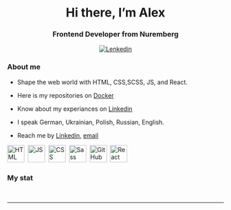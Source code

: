 <div id='header'align = 'center'>
<h1>Hi there, I’m Alex</h1>
<h3>Frontend Developer from Nuremberg</h3>
  <a href='https://www.linkedin.com/in/alexander-matiushchenko/'>
<img src='https://img.shields.io/badge/LinkedIn-blue?style=for-the-badge&logo=linkedin&logoColor=white' alt='Lenkedin'>
</a>
</div>


### About me

- Shape the web world with HTML, CSS,SCSS, JS, and React.

- Here is my repositories on [Docker](https://hub.docker.com/repositories/alexandermatiushchenko)
- Know about my experiances on [Linkedin](https://www.linkedin.com/in/alexander-matiushchenko/)
- I speak German, Ukrainian, Polish, Russian, English.
- Reach me by [Linkedin](https://www.linkedin.com/in/alexander-matiushchenko/), [email](mailto:krasty1313@gmail.com)

<img src="https://cdn.jsdelivr.net/gh/devicons/devicon@latest/icons/html5/html5-original-wordmark.svg" title='HTML' width='40' height='40'/>&nbsp;
<img src="https://cdn.jsdelivr.net/gh/devicons/devicon@latest/icons/javascript/javascript-original.svg" title='JS' width='40' height='40'/>&nbsp;
<img src="https://cdn.jsdelivr.net/gh/devicons/devicon@latest/icons/css3/css3-original-wordmark.svg" title='CSS' width='40' height='40'/>&nbsp;
<img src="https://cdn.jsdelivr.net/gh/devicons/devicon@latest/icons/sass/sass-original.svg"
title='Sass' width='40' height='40'/>&nbsp;
<img src="https://cdn.jsdelivr.net/gh/devicons/devicon@latest/icons/github/github-original-wordmark.svg" title='GitHub' width='40' height='40'/>&nbsp;
<img src="https://cdn.jsdelivr.net/gh/devicons/devicon@latest/icons/react/react-original-wordmark.svg" title='React' width='40' height='40'/>&nbsp;

### My stat

<div id="stat" align="center"> 
    <img src="https://github-profile-summary-cards.vercel.app/api/cards/profile-details?username=AlexanderMatiushchenko&theme=github_dark" alt=""/>
    <img src="https://github-profile-summary-cards.vercel.app/api/cards/most-commit-language?username=AlexanderMatiushchenko&theme=github_dark" alt=""/>
     <img src="https://github-profile-summary-cards.vercel.app/api/cards/stats?username=AlexanderMatiushchenko&theme=github_dark" alt=""/>
</div>

---
